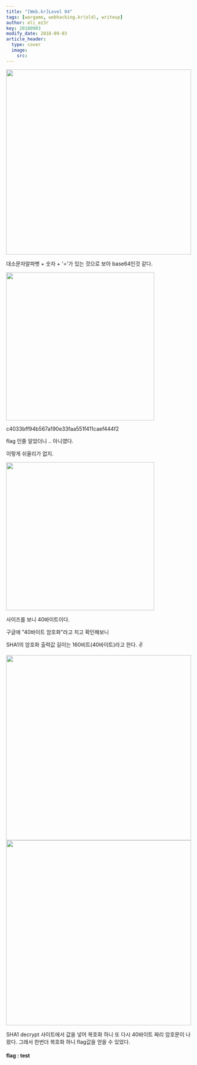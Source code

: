 ```yaml
---
title: "[Web.kr]Level 04"
tags: [wargame, webhacking.kr(old), writeup]
author: eli_ez3r
key: 20180903
modify_date: 2018-09-03
article_header:
  type: cover
  image:
    src: 
---
```


<img src="http://eliez3r.synology.me/assets/img/writeup/webkr/Level 04/637DD772-03E3-4FB0-BB79-4D2A60193796.png" width="500px">

대소문자알파벳 + 숫자 + '='가 있는 것으로 보아 base64인것 같다.

<img src="http://eliez3r.synology.me/assets/img/writeup/webkr/Level 04/4DC341D9-E7EB-4F0A-8D81-3D89E425E7DD.png" width="400px">



c4033bff94b567a190e33faa551f411caef444f2

flag 인줄 알았더니 .. 아니였다.

이렇게 쉬울리가 없지.

<img src="http://eliez3r.synology.me/assets/img/writeup/webkr/Level 04/E4AE081B-53C0-4BDD-99C4-3DD282568E7B.png" width="400px">

사이즈를 보니 40바이트이다.



구글에 "40바이트 암호화"라고 치고 확인해보니



SHA1의 암호화 출력값 길이는 160비트(40바이트)라고 한다. ✌️

<img src="http://eliez3r.synology.me/assets/img/writeup/webkr/Level 04/5FA5C789-0C84-4772-B611-D688BEC0DB0B.png" width="500px">

<img src="http://eliez3r.synology.me/assets/img/writeup/webkr/Level 04/8F7767DE-1DA8-4C03-83C4-49F53D930880.png" width="500px">

SHA1 decrypt 사이트에서 값을 넣어 복호화 하니 또 다시 40바이트 짜리 암호문이 나왔다. 그래서 한번더 복호화 하니 flag값을 얻을 수 있었다.



#### flag : test